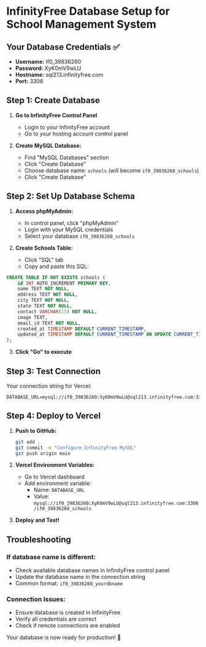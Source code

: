 # InfinityFree Database Setup for School Management System

## Your Database Credentials ✅
- **Username:** if0_39836260
- **Password:** XyK0mV9wLU  
- **Hostname:** sql213.infinityfree.com
- **Port:** 3306

## Step 1: Create Database

1. **Go to InfinityFree Control Panel**
   - Login to your InfinityFree account
   - Go to your hosting account control panel

2. **Create MySQL Database:**
   - Find "MySQL Databases" section
   - Click "Create Database"
   - Choose database name: `schools` (will become `if0_39836260_schools`)
   - Click "Create Database"

## Step 2: Set Up Database Schema

1. **Access phpMyAdmin:**
   - In control panel, click "phpMyAdmin"
   - Login with your MySQL credentials
   - Select your database `if0_39836260_schools`

2. **Create Schools Table:**
   - Click "SQL" tab
   - Copy and paste this SQL:

```sql
CREATE TABLE IF NOT EXISTS schools (
    id INT AUTO_INCREMENT PRIMARY KEY,
    name TEXT NOT NULL,
    address TEXT NOT NULL,
    city TEXT NOT NULL,
    state TEXT NOT NULL,
    contact VARCHAR(15) NOT NULL,
    image TEXT,
    email_id TEXT NOT NULL,
    created_at TIMESTAMP DEFAULT CURRENT_TIMESTAMP,
    updated_at TIMESTAMP DEFAULT CURRENT_TIMESTAMP ON UPDATE CURRENT_TIMESTAMP
);
```

3. **Click "Go" to execute**

## Step 3: Test Connection

Your connection string for Vercel:
```
DATABASE_URL=mysql://if0_39836260:XyK0mV9wLU@sql213.infinityfree.com:3306/if0_39836260_schools
```

## Step 4: Deploy to Vercel

1. **Push to GitHub:**
   ```bash
   git add .
   git commit -m "Configure InfinityFree MySQL"
   git push origin main
   ```

2. **Vercel Environment Variables:**
   - Go to Vercel dashboard
   - Add environment variable:
     - Name: `DATABASE_URL`
     - Value: `mysql://if0_39836260:XyK0mV9wLU@sql213.infinityfree.com:3306/if0_39836260_schools`

3. **Deploy and Test!**

## Troubleshooting

### If database name is different:
- Check available database names in InfinityFree control panel
- Update the database name in the connection string
- Common format: `if0_39836260_yourdbname`

### Connection Issues:
- Ensure database is created in InfinityFree
- Verify all credentials are correct
- Check if remote connections are enabled

Your database is now ready for production! 🎉
